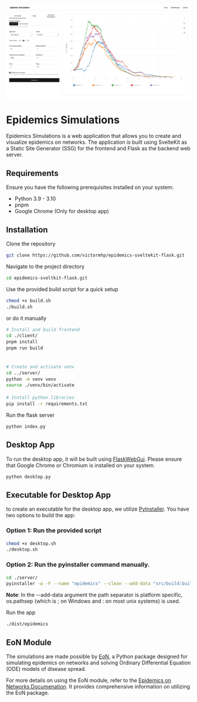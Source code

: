 ![](client/static/images/eon.png)

# Epidemics Simulations

Epidemics Simulations is a web application that allows you to create and visualize epidemics on networks. The application is built using SvelteKit as a Static Site Generator (SSG) for the frontend and Flask as the backend web server.

## Requirements

Ensure you have the following prerequisites installed on your system:

- Python 3.9 - 3.10
- pnpm
- Google Chrome (Only for desktop app)

## Installation

Clone the repository

```sh
git clone https://github.com/victormhp/epidemics-sveltekit-flask.git
```

Navigate to the project directory

```sh
cd epidemics-sveltkit-flask.git
```

Use the provided build script for a quick setup

```sh
chmod +x build.sh
./build.sh
```

or do it manually

```sh
# Install and build frontend
cd ./client/
pnpm install
pnpm run build


# Create and activate venv
cd ../server/
python -m venv venv
source ./venv/bin/activate

# Install python libraries
pip install -r requirements.txt
```

Run the flask server

```sh
python index.py
```

## Desktop App

To run the desktop app, it will be built using [FlaskWebGui](https://github.com/ClimenteA/flaskwebgui). Please ensure that Google Chrome or Chromium is installed on your system.

```sh
python desktop.py
```

## Executable for Desktop App

to create an executable for the desktop app, we utilize [PyInstaller](https://github.com/pyinstaller/pyinstaller). You have two options to build the app:

### Option 1: Run the provided script

```sh
chmod +x desktop.sh
./desktop.sh
```

### Option 2: Run the pyinstaller command manually.

```sh
cd ./server/
pyinstaller -w -F --name "epidemics" --clean --add-data "src/build:build" desktop.py
```

**Note**: In the --add-data argument the path separator is platform specific, os.pathsep (which is ; on Windows and : on most unix systems) is used.

Run the app

```sh
./dist/epidemics
```

## EoN Module

The simulations are made possible by [EoN](https://github.com/springer-math/Mathematics-of-Epidemics-on-Networks), a Python package designed for simulating epidemics on networks and solving Ordinary Differential Equation (ODE) models of disease spread.

For more details on using the EoN module, refer to the [Epidemics on Networks Documenation](https://epidemicsonnetworks.readthedocs.io/en/latest/EoN.html). It provides comprehensive information on utilizing the EoN package.
